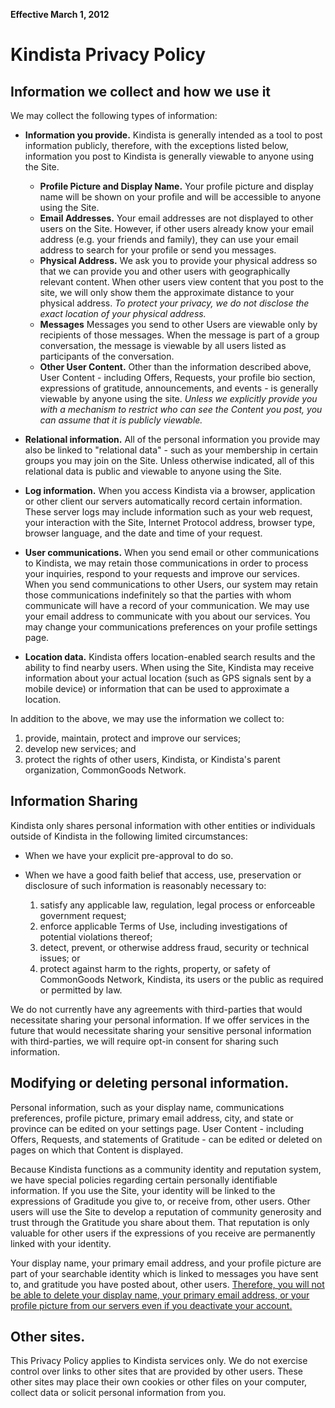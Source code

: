 **Effective March 1, 2012**

# Kindista Privacy Policy 

## Information we collect and how we use it

We may collect the following types of information:
  
  - **Information you provide.** 
    Kindista is generally intended as a tool to post information publicly,
    therefore, with the exceptions listed below, information you post to
    Kindista is generally viewable to anyone using the Site.

    - **Profile Picture and Display Name.** 
      Your profile picture and display name will be shown on your 
      profile and will be accessible to anyone using the Site. 
    - **Email Addresses.**
      Your email addresses are not displayed to other users on the Site. 
      However, if other users already know your email address (e.g. your
      friends and family), they can use your email address to search for
      your profile or send you messages.
    - **Physical Address.**
      We ask you to provide your physical address so that we can
      provide you and other users with geographically relevant content.
      When other users view content that you post to the site, we will
      only show them the approximate distance to your physical address. 
      *To protect your privacy, we do not disclose the exact location of 
      your physical address.*
    - **Messages**
      Messages you send to other Users are viewable only by recipients
      of those messages. When the message is part of a group
      conversation, the message is viewable by all users listed as 
      participants of the conversation.
    - **Other User Content.**
      Other than the information described above, User Content -
      including Offers, Requests, your profile bio section, expressions 
      of gratitude, announcements, and events - is generally viewable by 
      anyone using the site. 
      *Unless we explicitly provide you with a mechanism to restrict who can 
      see the Content you post, you can assume that it is publicly
      viewable.*

  - **Relational information.**
    All of the personal information you provide may also be linked to 
    "relational data" - such as your membership in certain groups you
    may join on the Site.
    Unless otherwise indicated, all of this relational data is public and 
    viewable to anyone using the Site.

  - **Log information.** 
    When you access Kindista via a browser, application or other client our 
    servers automatically record certain information. 
    These server logs may include information such as your web request, your 
    interaction with the Site, Internet Protocol address, browser type, 
    browser language, and the date and time of your request.

  - **User communications.** 
    When you send email or other communications to Kindista, we may retain 
    those communications in order to process your inquiries, respond to 
    your requests and improve our services. 
    When you send communications to other Users, our system may retain those 
    communications indefinitely so that the parties with whom communicate 
    will have a record of your communication. 
    We may use your email address to communicate with you about our services. 
    You may change your communications preferences on your profile settings 
    page.

  - **Location data.**
    Kindista offers location-enabled search results and the ability to find 
    nearby users. 
    When using the Site, Kindista may receive information about your actual 
    location (such as GPS signals sent by a mobile device) or information 
    that can be used to approximate a location.

In addition to the above, we may use the information we collect to:
1. provide, maintain, protect and improve our services; 
1. develop new services; and 
1. protect the rights of other users, Kindista, or Kindista's parent organization, CommonGoods Network. 

## Information Sharing

Kindista only shares personal information with other entities or individuals 
outside of Kindista in the following limited circumstances:

  - When we have your explicit pre-approval to do so. 
  
  - When we have a good faith belief that access, use, preservation or 
    disclosure of such information is reasonably necessary to: 
    1. satisfy any applicable law, regulation, legal process or enforceable 
    government request;
    1. enforce applicable Terms of Use, including investigations of potential 
    violations thereof; 
    1. detect, prevent, or otherwise address fraud, security or technical 
    issues; or 
    1. protect against harm to the rights, property, or safety of CommonGoods 
    Network, Kindista, its users or the public as required or permitted by law.

We do not currently have any agreements with third-parties that would 
necessitate sharing your personal information. 
If we offer services in the future that would necessitate sharing your 
sensitive personal information with third-parties, we will require opt-in 
consent for sharing such information.

## Modifying or deleting personal information.

Personal information, such as your display name, communications preferences, 
profile picture, primary email address, city, and state or province can be 
edited on your settings page. User Content - including Offers,
Requests, and statements of Gratitude - can be edited or deleted on
pages on which that Content is displayed. 

Because Kindista functions as a community identity and reputation system, we 
have special policies regarding certain personally identifiable information.
If you use the Site, your identity will be linked to the expressions of 
Graditude you give to, or receive from, other users. 
Other users will use the Site to develop a reputation of community generosity 
and trust through the Gratitude you share about them. 
That reputation is only valuable for other users if the expressions of  you 
receive are permanently linked with your identity. 

Your display name, your primary email address, and your profile picture are
part of your searchable identity which is linked to messages you have sent 
to, and gratitude you have posted about, other users.
<u>Therefore, you will not be able to delete your display name, your 
primary email address, or your profile picture from our servers even if you 
deactivate your account.</u>


## Other sites. 

This Privacy Policy applies to Kindista services only.
We do not exercise control over links to other sites that are provided by 
other users. 
These other sites may place their own cookies or other files on your 
computer, collect data or solicit personal information from you.
